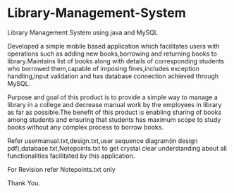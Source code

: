 # Library-Management-System
Library Management System using java and MySQL

Developed a simple mobile based application which facilitates users with operations such as adding new books,borrowing and returning books to library.Maintains list of books along with details of corresponding students who borrowed them,capable of imposing fines,includes exception handling,input validation and has database connection achieved through MySQL.

Purpose and goal of this product is to provide a simple way to manage a library in a college and decrease manual work by the employees in library as far as possible.The benefit of this product is enabling sharing of books among students and ensuring that students has maximum scope to study books without any complex process to borrow books.

Refer usermanual.txt,design.txt,user sequence diagram(in design pdf),database.txt,Notepoints.txt to get crystal clear understanding about all functionalities facilitated by this application.

For Revision refer Notepoints.txt only

Thank You.
